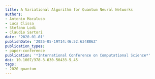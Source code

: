 ```yaml
---
title: A Variational Algorithm for Quantum Neural Networks
authors:
- Antonio Macaluso
- Luca Clissa
- Stefano Lodi
- Claudio Sartori
date: '2020-01-01'
publishDate: '2025-05-19T14:46:52.634886Z'
publication_types:
- paper-conference
publication: '*International Conference on Computational Science*'
doi: 10.1007/978-3-030-50433-5_45
tags:
- 2020 quantum
---
```

